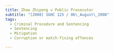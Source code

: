 ```yaml
---
title: Zhao Zhipeng v Public Prosecutor
subtitle: "[2008] SGHC 125 / 06\_August\_2008"
tags:
  - Criminal Procedure and Sentencing
  - Sentencing
  - Mitigation
  - Corruption or match-fixing offences

---
```


